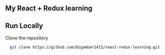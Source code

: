 ## My React + Redux learning

## Run Locally

Clone the repository

```bash
  git clone https://github.com/Digambar1411/react-redux-learning.git
```

